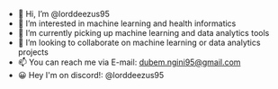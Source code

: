 - 👋 Hi, I’m @lorddeezus95
- 👀 I’m interested in machine learning and health informatics
- 🌱 I’m currently picking up machine learning and data analytics tools
- 💞️ I’m looking to collaborate on machine learning  or data analytics projects
- 📫 You can reach me via E-mail: dubem.ngini95@gmail.com
- 😀 Hey I'm on discord!: @lorddeezus95

<!---
lorddeezus95/lorddeezus95 is a ✨ special ✨ repository because its `README.md` (this file) appears on your GitHub profile.
You can click the Preview link to take a look at your changes.
--->
